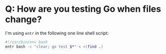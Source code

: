 # Q: How are you testing Go when files change?

I'm using `entr` in the following one line shell script:

```sh
#!/usr/bin/env bash
entr bash -c "clear; go test $*" < <(find .)
```
